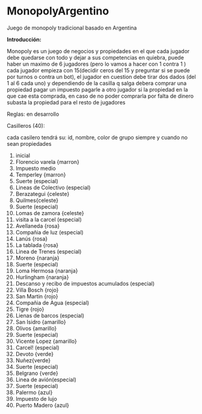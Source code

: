 # MonopolyArgentino
Juego de monopoly tradicional basado en Argentina

**Introducción:**

Monopoly es un juego de negocios y propiedades en el que cada jugador debe quedarse con todo y dejar a sus competencias en quiebra, puede haber un maximo de 6 jugadores (pero lo vamos a hacer con 1 contra 1 ) cada jugador empieza con 15(decidir ceros del 15 y preguntar si se puede por turnos o contra un bot), el jugador en cuestion debe tirar dos dados (del 1 al 6 cada uno) y dependiendo de la casilla q salga debera comprar una propiedad pagar un impuesto pagarle a otro jugador si la propiedad en la que cae esta comprada, en caso de no poder comprarla por falta de dinero subasta la propiedad para el resto de jugadores 

Reglas:
en desarrollo

Casilleros (40):

cada casilero tendrá su: id, nombre, color de grupo
siempre y cuando no sean propiedades

1) inicial
2) Florencio varela {marron}
3) Impuesto medio 
4) Temperley {marron}
5) Suerte (especial)
6) Lineas de Colectivo (especial)
7) Berazategui {celeste}
8) Quilmes{celeste}
9) Suerte (especial)
10) Lomas de zamora {celeste}
11) visita a la carcel (especial)
12) Avellaneda {rosa}
13) Compañia de luz (especial)
14) Lanús {rosa}
15) La tablada {rosa}
16) Linea de Trenes (especial)
17) Moreno {naranja}
18) Suerte (especial)
19) Loma Hermosa {naranja}
20) Hurlingham {naranja}
21) Descanso y recibo de impuestos acumulados (especial)
22) Villa Bosch {rojo}
23) San Martin {rojo}
24) Compañia de Agua (especial)
25) Tigre {rojo}
26) Lienas de barcos (especial)
27) San Isidro {amarillo}
28) Olivos {amarillo}
29) Suerte (especial)
30) Vicente Lopez {amarillo}
31) Carcel! (especial)
32) Devoto {verde}
33) Nuñez{verde}
34) Suerte (especial)
35) Belgrano {verde}
36) Linea de avión(especial)
37) Suerte (especial)
38) Palermo {azul}
39) Impuesto de lujo
40) Puerto Madero {azul}
